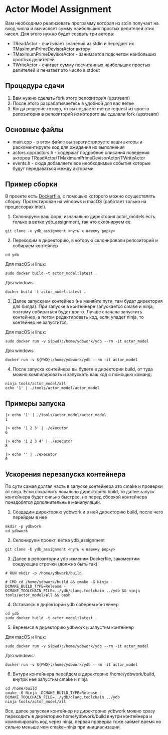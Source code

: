 # Actor Model Assignment

Вам необходимо реализовать программу которая из stdin получает на вход числа и вычисляет сумму наибольших простых делителей этих чисел. Для этого нужно будет создать три актора:
* TReadActor - считывает значения из stdin и передает их TMaximumPrimeDevisorActor актору
* TMaximumPrimeDevisorActor - занимается подсчетом наибольших простых делителей
* TWriteActor - считает сумму посчитанных наибольших простых делителей и печатает это число в stdout

## Процедура сдачи
1. Вам нужно сделать fork этого репозитория (upstream)
2. После этого разрабатываетесь в удобной для вас ветке
3. Когда решение готово, то вы создаете merge request из своего репозитория в репозиторий из которого вы cделали fork (upstream)

## Основные файлы
* main.cpp - в этом файле вы зарегистрируете ваши акторы и раскоментируете код для ожидания их выполнения
* actors.cpp/actors.h - содержат подробное описания поведения акторов TReadActor/TMaximumPrimeDevisorActor/TWriteActor
* events.h - сюда добавляете все необходимые события которые будут передаваться между акторами

## Пример сборки
В проекте есть [Dockerfile](../../Dockerfile), с помощью которого можно осуществлять сборку. Протестирован на windows и macOS (работает только на процессорах intel).

1. Склонируем ваш форк, изначально директория actor_models есть только в ветке ydb_assignment, так что склонируем ее.
```(bash)
git clone -u ydb_assignment <путь к вашему форку>
```  
2. Переходим в директорию, в которую склонировали репозиторий и собираем контейнер
```(bash)
cd ydb
``` 
Для macOS и linux:
``` (bash)
sudo docker build -t actor_model:latest .
```
Для windows
```(bash)
docker build -t actor_model:latest .
``` 
3. Далее запускаем контейнер (не меняйте пути, там будет директория для билда). При запуске в контейнере запускается cmake и ninja, поэтому собираться будет долго. Лучше сначала запустить контейнер, а потом редактировать код, если упадет ninja, то контейнер не запустится.  

Для macOS и linux:
``` (bash)
sudo docker run -v $(pwd):/home/ydbwork/ydb --rm -it actor_model
```
Для windows
```(bash)
docker run -v ${PWD}:/home/ydbwork/ydb --rm -it actor_model
``` 
4. После запуска контейнера вы будете в директории build, от туда можно компилировать и запускать ваш код с помощью команд:
```(bash)
ninja tools/actor_model/all
echo '1' | ./tools/actor_model/actor_model
```

## Примеры запуска

```(bash)
|> echo '1' | ./tools/actor_model/actor_model
1
```

```(bash)
|> echo '1 2 3' | ./executor
6
```

```(bash)
|> echo '1 2 3 4' | ./executor
8
```

```(bash)
|> echo '' | ./executor
0
```

## Ускорения перезапуска контейнера

По сути самая долгая часть в запуске контейнера это cmake и проверки от ninja. Если сохранить локально директорию build, то далее запуск контейнера будет сильно быстрее, но перед сборкой контейнера понадобятся дополнительные манипуляции.

1. Создадим директорию ydbwork и в ней директорию build, после чего перейдем в нее
```(bash)
mkdir -p ydbwork
cd ydbwork
```
2. Склонируем проект, ветка ydb_assignment
```(bash)
git clone -b ydb_assignment <путь к вашему форку>
```
3. Далее в репозитории ydb изменим Dockerfile, закоментим соедующие строчки (должно быть так):
```(bash)
# RUN mkdir -p /home/ydbwork/build

# CMD cd /home/ydbwork/build && cmake -G Ninja -DCMAKE_BUILD_TYPE=Release -DCMAKE_TOOLCHAIN_FILE=../ydb/clang.toolchain ../ydb && ninja tools/actor_model/all && bash

```
4. Оставаясь в директории ydb соберем контейнер
```(bash)
cd ydb
sudo docker build -t actor_model:latest .
```
5. Вернемся в директорию ydbwork и запустим контейнер  

Для macOS и linux:
``` (bash)
sudo docker run -v $(pwd):/home/ydbwork/ydb --rm -it actor_model
```
Для windows
```(bash)
docker run -v ${PWD}:/home/ydbwork/ydb --rm -it actor_model
``` 
6. Внтури контейнера перейдем в директорию /home/ydbwork/build, внутри нее запустим cmake и ninja
```(bash)
cd /home/build
cmake -G Ninja -DCMAKE_BUILD_TYPE=Release -DCMAKE_TOOLCHAIN_FILE=../ydb/clang.toolchain ../ydb
ninja tools/actor_model/all
```
Все, далее запуская контейнер из директорию ydbwork можно сразу переходить в директорию home/ydbwork/build внутри контейнера и компилировать код через ninja, первая проверка тоже займет время но сильно меньше чем cmake+ninja при инициализации.